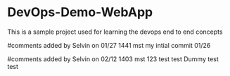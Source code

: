 # DevOps-Demo-WebApp
This is a sample project used for learning the devops end to end concepts

#comments added by Selvin on 01/27 1441 mst
my intial commit 01/26

#comments added by Selvin on 02/12 1403 mst
123
test
test
Dummy
test
test
